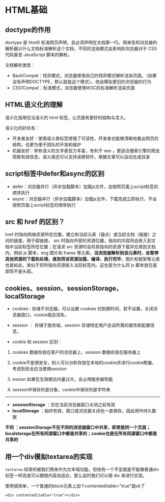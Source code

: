 <!--
 * @Author: your name
 * @Date: 2020-04-03 01:45:05
 * @LastEditTime: 2020-06-04 15:04:36
 * @LastEditors: Please set LastEditors
 * @Description: In User Settings Edit
 * @FilePath: \vuepress-blog\docs\blog\HTML-Library\HTML-Study.md
--> 
# HTML基础
## doctype的作用
doctype 是 html5 标准网页声明，且必须声明在文档第一行。用来告知浏览器的解析器以什么文档标准解析这个文档，不同的渲染模式会影响到浏览器对于 CSS 代码甚至 JavaScript 脚本的解析。

文档解析类型：
- BackCompat：怪异模式，浏览器使用自己的怪异模式解析渲染页面。（如果没有声明DOCTYPE，默认就是这个模式）。他会模拟更旧的浏览器的行为
- CSS1Compat：标准模式，浏览器使用W3C的标准解析渲染页面

## HTML语义化的理解
语义化指用恰当语义的 html 标签，让页面有更好的结构与含义。

语义化的好处有：
- 开发者友好：使用语义类标签增强了可读性，开发者也能够清晰地看出网页的结构，也更为便于团队的开发和维护
- 机器友好：带有语义的文字表现力丰富，有利于 seo ，更适合搜索引擎的爬虫爬取有效信息，语义类还可以支持读屏软件，根据文章可以自动生成目录

## script标签中defer和async的区别
- defer：浏览器并行（异步加载脚本）加载js文件，会按照页面上script标签的顺序执行
- async：浏览器并行（异步加载脚本）加载js文件，下载完成立即执行，不会按照页面上script标签的顺序执行

## 
##  src 和 href 的区别？

href 时指向网络资源所在位置，建立和当前元素（锚点）或当前文档（链接）之间的链接，用于超链接。
src 时指向外部的资源位置，指向的内容将会嵌入到文档中当前标签所在位置；在请求 src 资源时会将其指向的资源下载并应用到文档内，例如 js 脚本，img 图片和 frame 等元素。**当浏览器解析到该元素时，会暂停其他资源的下载和处理，直到将该资源加载、编译、执行完毕**，图片和框架等元素也是如此，类似于将所指向资源嵌入当前标签内。这也是为什么将 js 脚本放在底部而不是头部。

## cookies、session、sessionStorage、localStorage

- cookies : 存储于浏览器，可以设置 cookies 的到期时间，若不设置，关闭浏览器窗口，cookie就会消失。
- session ： 存储于服务端，session 存储特定用户会话所需的属性和配置信息。

- cookie 和 session 区别：

1. cookies 数据存放在客户的浏览器上，session 数据存放在服务器上
   
2. cookie不是很安全，别人可以分析存放在本地的cookie并进行cookie欺骗，考虑到安全应当使用session 
   
3. ession 如果在生效期访内量过大，会占用服务器性能
   
4. session中保存的是对象，cookie中保存的是字符串 

***

- **sessionStorage** ：仅在当前浏览器窗口关闭之前有效
- **localStorage** ：始终有效，窗口或浏览器关闭也一直保存，因此用作持久数据

**不同 ：sessionStorage不在不同的浏览器窗口中共享，即使是同一个页面；localstorage在所有同源窗口中都是共享的；cookie也是在所有同源窗口中都是共享的**

## 用一个div模拟textarea的实现

`textarea` 经常的被我们用来作为文本域功能，但他有一个不足就是不能像普通div标签一样高度可以跟随内容自适应，那么这时我们可以用 div 来进行实现。

使用很简单，一个普通的block元素上加个contenteditable="true"就ok了

`<div contenteditable="true"></div>`

<Vssue/>